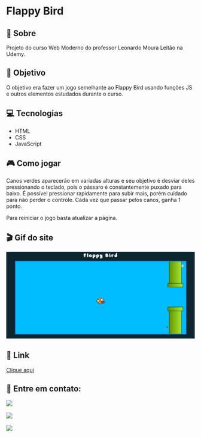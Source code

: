 # Flappy Bird

<h2>📝 Sobre</h2>
<p>Projeto do curso Web Moderno do professor Leonardo Moura Leitão na Udemy.</p>
 
<h2>🎯 Objetivo</h2>
<p>O objetivo era fazer um jogo semelhante ao Flappy Bird usando funções JS e outros elementos estudados durante o curso.</p>

<h2>💻 Tecnologias</h2>
<ul>
    <li>HTML</li>
    <li>CSS</li>
    <li>JavaScript</li>
</ul>

<h2>🎮 Como jogar</h2>
<p>Canos verdes aparecerão em variadas alturas e seu objetivo é desviar deles pressionando o teclado, pois o pássaro é constantemente puxado para baixo. É possível pressionar rapidamente para subir mais, porém cuidado para não perder o controle. Cada vez que passar pelos canos, ganha 1 ponto.</p>
<p>Para reiniciar o jogo basta atualizar a página.</p>

<h2>🎬 Gif do site</h2>
<img src="./github/gif-flappybird.gif" alt="Gif do site">

<h2>🔗 Link</h2>
<p><a href="https://brusatiro.github.io/flappybird/" target="_blank">Clique aqui</a></p>

<h2>📧 Entre em contato:</h2>
  <p><a href="mailto:brunasatiro@outlook.com" target="_blank"><img src="https://img.shields.io/badge/Microsoft_Outlook-0078D4?style=for-the-badge&logo=microsoft-outlook&logoColor=white" target="_blank"></a></p>
  <p><a href="https://www.instagram.com/bru.satiro/" target="_blank"><img src="https://img.shields.io/badge/-Instagram-%23E4405F?style=for-the-badge&logo=instagram&logoColor=white" target="_blank"></a></p>
  <p><a href="https://www.linkedin.com/in/bruna-satiro/" target="_blank"><img src="https://img.shields.io/badge/-LinkedIn-%230077B5?style=for-the-badge&logo=linkedin&logoColor=white" target="_blank"></a></p>

